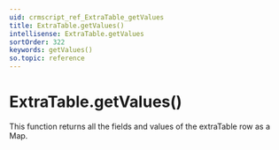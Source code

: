 ```yaml
---
uid: crmscript_ref_ExtraTable_getValues
title: ExtraTable.getValues()
intellisense: ExtraTable.getValues
sortOrder: 322
keywords: getValues()
so.topic: reference
---
```


# ExtraTable.getValues()

This function returns all the fields and values of the extraTable row as a Map.


